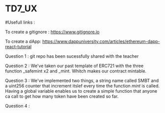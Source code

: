 # TD7_UX

#Usefull links :

To create a gitignore : 
https://www.gitignore.io

To create a dApp:
https://www.dappuniversity.com/articles/ethereum-dapp-react-tutorial


Question 1 : git repo has been sucessfully shared with the teacher

Question 2 : We've taken our past template of ERC721 with the three function _safemint x2 and _mint. Whitch makes our contract mintable.

Question 3 : We've implemented two things, a string name called SMBT and a uint256 counter that increment itslef every time the function _mint_ is called.
Having a global variable enables us to create a simple function that anyone ca call to get how many token have been created so far.

Question 4 :

